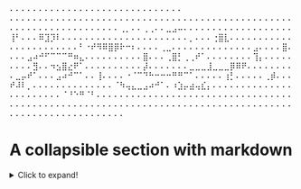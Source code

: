 <!---
got eyes strained
--->

<!-- ![This is an image](https://myoctocat.com/assets/images/base-octocat.svg) -->

⠄⠄⠄⠄⠄⠄⠄⠄⠄⠄⠄⠄⠄⠄⠄⠄⠄⠄⠄⠄⠄⠄⠄⠄⠄⠄⠄⠄⠄⠄
⠄⠄⠄⠄⠄⠄⠄⠄⠄⠄⠄⠄⠄⠄⠄⠄⠄⠄⠄⠄⠄⠄⠄⠄⠄⠄⠄⠄⠄⠄⠄⠄⠄⠄⠄⠄⠄⠄⠄⠄⠄⠄⠄⠄⠄⠄⠄⠄⠄⠄⠄⠄⠄⠄⠄⠄⠄⠄⠄⠄⠄⠄⠄⠄⠄⠄⠄⠄⢀⡀⠄⠄⢀⢀⠄⠄⣀⣠⠤⠄⠄⠄⠄⠄⠄⠄⠄⠄⠄⠄⠄⠄⠄⠄⠄⠄⠄⠄⢸⠃⠄⠄⠄⠿⣹⡹⠇⠄⠄⠄⠄⠄⠄⠄⠄⠄⠄⠄⠄⠄⠄⠄⠄⠄⠄⠄⠄⠄⠄⡀⠄⠄⠄⢐⣿⣇⠄⠄⠄⠄⠄⠄⠄⠄⠄⠄⠄⠄⠄⠄⠄⠄⠄⠄⠄⠄⠄⠄⠄⠃⠐⠞⠻⠿⣿⡿⠗⠒⠆⠄⠄⠄⠄⢀⣀⠄⠄⠄⠄⠄⠄⠄⠄⠄⠄⠄⠄⠄⠄⣠⠄⠄⠄⠄⣿⠄⠄⠄⠄⣠⠴⠚⠋⠉⠉⠉⠛⠶⣄⠄⠄⠄⠄⠄⠄⠄⠄⠄⠄⣿⠄⠄⠄⢀⣿⡃⢀⢀⠞⠁⠄⠄⠄⠄⠄⠄⠄⠄⢹⡄⠄⠄⠄⠄⠄⠄⠄⠄⠄⣻⠄⠄⠲⣢⣿⣔⠟⠁⠄⠄⠄⠄⠄⠄⠄⠄⠄⠄⡼⠄⠄⠄⠄⠄⠄⠄⣀⣀⣀⣸⣀⣀⣀⡿⠿⠟⠄⠄⠄⠄⠄⠄⠄⠄⠄⣀⡤⠞⠁⠄⠄⠄⣠⠴⠚⠉⠁⠄⠄⢸⠄⠄⠄⠄⠐⠈⠉⠙⠓⠒⠒⠒⠛⠛⠉⠁⠄⠄⠄⠄⠄⢰⡃⠄⠄⠄⠄⠄⢀⡾⠄⠄⠄⠞⠼⠇⡀⠄⠄⠄⠄⠄⠄⠄⠄⠄⠄⠄⠄⠄⠄⠈⠳⢤⣄⣀⣠⠴⠚⠁⠄⠰⣱⡤⣴⢤⣎⡄⠄⠄⠄⠄⠄⠄⠄⠄⠄⠄⠄⠄⠄⠄⠄⠄⠄⠄⠄⠄⠄⠄⠄⠈⠘⠑⠛⠈⠃⠄⠄⠄⠄⠄⠄⠄⠄⠄⠄⠄⠄⠄⠄⠄⠄⠄⠄⠄⠄⠄⠄⠄⠄⠄⠄⠄⠄⠄⠄⠄⠄⠄⠄⠄⠄⠄⠄⠄⠄⠄⠄⠄⠄⠄⠄⠄⠄⠄⠄⠄⠄⠄⠄⠄⠄⠄⠄⠄⠄⠄⠄⠄⠄⠄⠄⠄⠄⠄⠄⠄⠄⠄⠄⠄⠄⠄⠄⠄⠄⠄⠄⠄⠄⠄⠄⠄⠄⠄⠄⠄⠄⠄⠄⠄⠄⠄⠄⠄⠄⠄⠄⠄



# A collapsible section with markdown
<details>
  <summary>Click to expand!</summary>
  
  ## Heading
  1. A numbered
  2. list
     * With some
     * Sub bullets
</details>
